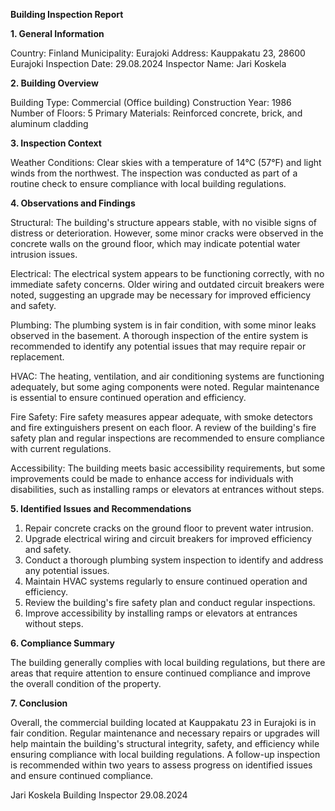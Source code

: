  **Building Inspection Report**

**1. General Information**

Country: Finland
Municipality: Eurajoki
Address: Kauppakatu 23, 28600 Eurajoki
Inspection Date: 29.08.2024
Inspector Name: Jari Koskela

**2. Building Overview**

Building Type: Commercial (Office building)
Construction Year: 1986
Number of Floors: 5
Primary Materials: Reinforced concrete, brick, and aluminum cladding

**3. Inspection Context**

Weather Conditions: Clear skies with a temperature of 14°C (57°F) and light winds from the northwest. The inspection was conducted as part of a routine check to ensure compliance with local building regulations.

**4. Observations and Findings**

Structural: The building's structure appears stable, with no visible signs of distress or deterioration. However, some minor cracks were observed in the concrete walls on the ground floor, which may indicate potential water intrusion issues.

Electrical: The electrical system appears to be functioning correctly, with no immediate safety concerns. Older wiring and outdated circuit breakers were noted, suggesting an upgrade may be necessary for improved efficiency and safety.

Plumbing: The plumbing system is in fair condition, with some minor leaks observed in the basement. A thorough inspection of the entire system is recommended to identify any potential issues that may require repair or replacement.

HVAC: The heating, ventilation, and air conditioning systems are functioning adequately, but some aging components were noted. Regular maintenance is essential to ensure continued operation and efficiency.

Fire Safety: Fire safety measures appear adequate, with smoke detectors and fire extinguishers present on each floor. A review of the building's fire safety plan and regular inspections are recommended to ensure compliance with current regulations.

Accessibility: The building meets basic accessibility requirements, but some improvements could be made to enhance access for individuals with disabilities, such as installing ramps or elevators at entrances without steps.

**5. Identified Issues and Recommendations**

1. Repair concrete cracks on the ground floor to prevent water intrusion.
2. Upgrade electrical wiring and circuit breakers for improved efficiency and safety.
3. Conduct a thorough plumbing system inspection to identify and address any potential issues.
4. Maintain HVAC systems regularly to ensure continued operation and efficiency.
5. Review the building's fire safety plan and conduct regular inspections.
6. Improve accessibility by installing ramps or elevators at entrances without steps.

**6. Compliance Summary**

The building generally complies with local building regulations, but there are areas that require attention to ensure continued compliance and improve the overall condition of the property.

**7. Conclusion**

Overall, the commercial building located at Kauppakatu 23 in Eurajoki is in fair condition. Regular maintenance and necessary repairs or upgrades will help maintain the building's structural integrity, safety, and efficiency while ensuring compliance with local building regulations. A follow-up inspection is recommended within two years to assess progress on identified issues and ensure continued compliance.

Jari Koskela
Building Inspector
29.08.2024